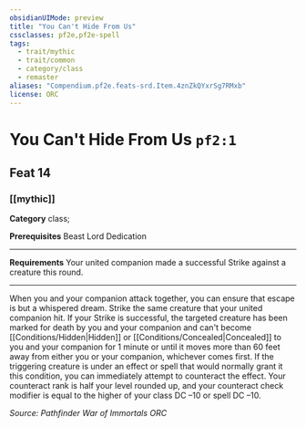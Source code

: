 ```yaml
---
obsidianUIMode: preview
title: "You Can't Hide From Us"
cssclasses: pf2e,pf2e-spell
tags:
  - trait/mythic
  - trait/common
  - category/class
  - remaster
aliases: "Compendium.pf2e.feats-srd.Item.4znZkQYxrSg7RMxb"
license: ORC
---
```

# You Can't Hide From Us `pf2:1`
## Feat 14
### [[mythic]]

**Category** class; 



**Prerequisites** Beast Lord Dedication
* * *
**Requirements** Your united companion made a successful Strike against a creature this round.

* * *

When you and your companion attack together, you can ensure that escape is but a whispered dream. Strike the same creature that your united companion hit. If your Strike is successful, the targeted creature has been marked for death by you and your companion and can't become [[Conditions/Hidden|Hidden]] or [[Conditions/Concealed|Concealed]] to you and your companion for 1 minute or until it moves more than 60 feet away from either you or your companion, whichever comes first. If the triggering creature is under an effect or spell that would normally grant it this condition, you can immediately attempt to counteract the effect. Your counteract rank is half your level rounded up, and your counteract check modifier is equal to the higher of your class DC –10 or spell DC –10.

*Source: Pathfinder War of Immortals*
*ORC*